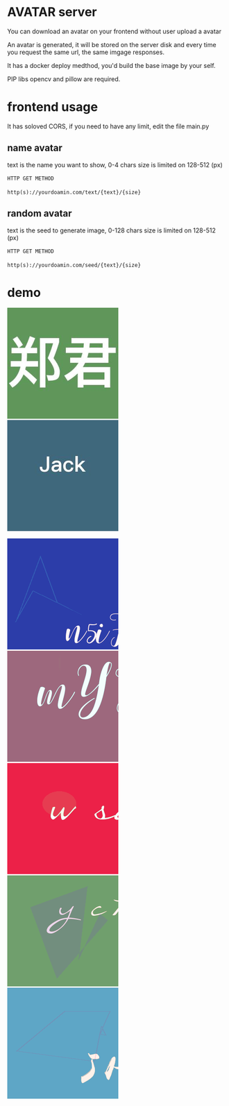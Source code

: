 # AVATAR server

You can download an avatar on your frontend without user upload a avatar

An avatar is generated, it will be stored on the server disk and every time you request the same url, the same imgage responses.

It has a docker deploy medthod, you'd build the base image by your self.

PIP libs opencv and pillow are required.



# frontend usage

It has soloved CORS, if you need to have any limit, edit the file main.py



## name avatar
text is the name you want to show, 0-4 chars
size is limited on 128-512 (px)


```
HTTP GET METHOD

http(s)://yourdoamin.com/text/{text}/{size}

```


## random avatar
text is the seed to generate image,  0-128 chars
size is limited on 128-512 (px)


```
HTTP GET METHOD

http(s)://yourdoamin.com/seed/{text}/{size}

```

# demo

![text](./src/avatar/zhengjun.png)
![text](src/avatar/jack.png)

![seed](src/avatar/default.png)
![seed](src/avatar/default1.png)
![seed](src/avatar/default2.png)
![seed](src/avatar/default3.png)
![seed](src/avatar/default4.png)

